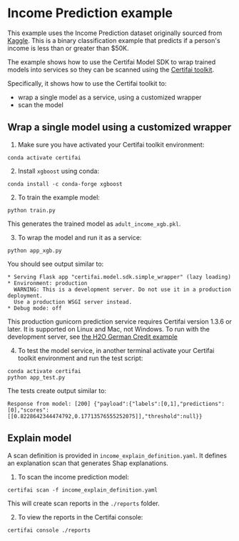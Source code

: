 # Income Prediction example

This example uses the Income Prediction dataset originally sourced from
[Kaggle](https://archive.ics.uci.edu/ml/datasets/census+income).
This is a binary classification example that predicts if a person's income
is less than or greater than $50K.

 The example shows how to use the Certifai Model SDK to wrap trained models into services
 so they can be scanned using the
  [Certifai toolkit](https://cognitivescale.github.io/cortex-certifai/docs/about).

 Specifically, it shows how to use the Certifai toolkit to:
  * wrap a single model as a service, using a customized wrapper
  * scan the model

## Wrap a single model using a customized wrapper  

1. Make sure you have activated your Certifai toolkit environment:
```
conda activate certifai
```

2. Install `xgboost` using conda:
```
conda install -c conda-forge xgboost
```

2. To train the example model:
```
python train.py
```
This generates the trained model as `adult_income_xgb.pkl`.

3. To wrap the model and run it as a service:
```
python app_xgb.py
```

You should see output similar to:
```
* Serving Flask app "certifai.model.sdk.simple_wrapper" (lazy loading)
* Environment: production
  WARNING: This is a development server. Do not use it in a production deployment.
  Use a production WSGI server instead.
* Debug mode: off
```

This production gunicorn prediction service requires Certifai version 1.3.6 or later.
It is supported on Linux and Mac, not Windows. To run with the development
server, see [the H2O German Credit example](../h20_dai_german_credit/app_h2o_mojo_pipeline.py)


4. To test the model service, in another terminal activate your Certifai toolkit
environment and run the test script:
```
conda activate certifai
python app_test.py
```
The tests create output similar to:
```
Response from model: [200] {"payload":{"labels":[0,1],"predictions":[0],"scores":[[0.8228642344474792,0.17713576555252075]],"threshold":null}}
```

## Explain model

A scan definition is provided in `income_explain_definition.yaml`. It defines
an explanation scan that generates Shap explanations.

1. To scan the income prediction model:
```
certifai scan -f income_explain_definition.yaml
```
This will create scan reports in the `./reports` folder.

2. To view the reports in the Certifai console:
```
certifai console ./reports
